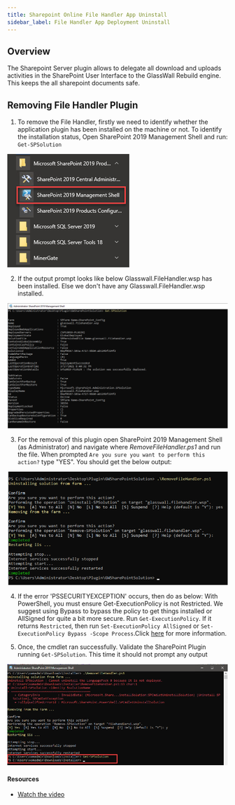 ```yaml
---
title: Sharepoint Online File Handler App Uninstall
sidebar_label: File Handler App Deployment Uninstall
---
```


## Overview

The Sharepoint Server plugin allows to delegate all download and uploads activities in the SharePoint User Interface to the GlassWall Rebuild engine. This keeps the all sharepoint documents safe.


## Removing File Handler Plugin

1. To remove the File Handler, firstly we need to identify whether the application plugin has been installed on the machine or not. To identify the installation status, Open SharePoint 2019 Management Shell and run: `Get-SPSolution`

![](../../../../static/img/docs/websites/sharepoint/server/image029.png)

2. If the output prompt looks like below Glasswall.FileHandler.wsp has been installed. Else we don't have any Glasswall.FileHandler.wsp installed.

![](../../../../static/img/docs/websites/sharepoint/server/get-spsolution.png)

3. For the removal of this plugin open SharePoint 2019 Management Shell (as Administrator) and navigate where *RemoveFileHandler.ps1* and run the file. When prompted `Are you sure you want to perform this action?` type "YES". You should get the below output:

![](../../../../static/img/docs/websites/sharepoint/server/sp-uninsstall.png)

4. If the error 'PSSECURITYEXCEPTION' occurs, then do as below:
With PowerShell, you must ensure Get-ExecutionPolicy is not Restricted. We suggest using Bypass to bypass the policy to get things installed or AllSigned for quite a bit more secure.
Run `Get-ExecutionPolicy`. If it returns `Restricted`, then run `Set-ExecutionPolicy AllSigned` or `Set-ExecutionPolicy Bypass -Scope Process`.Click [here](https://go.microsoft.com/fwlink/?LinkID=135170) for more information.

5. Once, the cmdlet ran successfully. Validate the SharePoint Plugin running `Get-SPSolution`. This time it should not prompt any output

![](../../../../static/img/docs/websites/sharepoint/server/image033.png)


#### Resources
- [Watch the video](../../../../static/video/docs/websites/sharepoint/server/SharePoint-Server-Installation.mp4)
